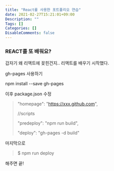 ```yaml
---
title: "React를 사용한 포트폴리오 연습"
date: 2021-02-27T15:21:01+09:00
Description: ""
Tags: []
Categories: []
DisableComments: false
---
```




### REACT를 또 배워요?



갑자기 왜 리액트에 꽂힌건지.. 리액트를 배우기 시작했다. 



gh-pages 사용하기

npm install --save gh-pages

이후 package.json 수정

> "homepage": "https://xxx.github.com",
>
> //scripts
>
> "predeploy": "npm run build",
>
> "deploy": "gh-pages -d build" 



마지막으로 

> $ npm run deploy

해주면 끝! 